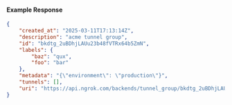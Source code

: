 <!-- Code generated for API Clients. DO NOT EDIT. -->

#### Example Response

```json
{
	"created_at": "2025-03-11T17:13:14Z",
	"description": "acme tunnel group",
	"id": "bkdtg_2uBDhjLAUu23b48fVTRx64b5ZmN",
	"labels": {
		"baz": "qux",
		"foo": "bar"
	},
	"metadata": "{\"environment\": \"production\"}",
	"tunnels": [],
	"uri": "https://api.ngrok.com/backends/tunnel_group/bkdtg_2uBDhjLAUu23b48fVTRx64b5ZmN"
}
```
